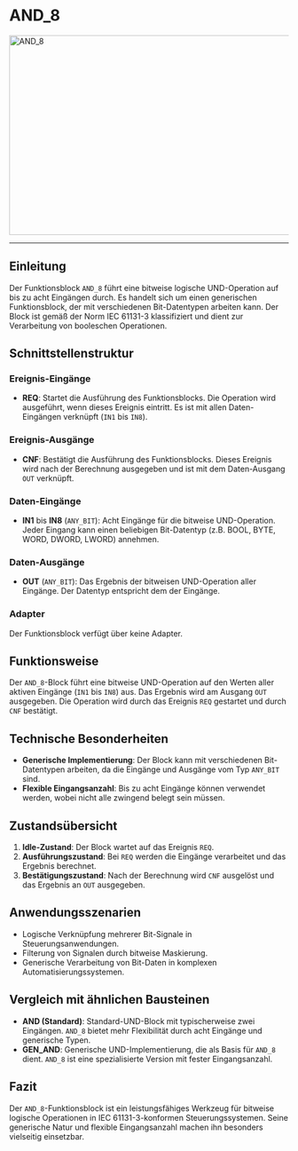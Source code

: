 # AND_8

<img width="1123" height="360" alt="AND_8" src="https://github.com/user-attachments/assets/355c40e0-f2ad-48ea-be24-7a6449093f41" />

* * * * * * * * * *
## Einleitung
Der Funktionsblock `AND_8` führt eine bitweise logische UND-Operation auf bis zu acht Eingängen durch. Es handelt sich um einen generischen Funktionsblock, der mit verschiedenen Bit-Datentypen arbeiten kann. Der Block ist gemäß der Norm IEC 61131-3 klassifiziert und dient zur Verarbeitung von booleschen Operationen.

## Schnittstellenstruktur
### **Ereignis-Eingänge**
- **REQ**: Startet die Ausführung des Funktionsblocks. Die Operation wird ausgeführt, wenn dieses Ereignis eintritt. Es ist mit allen Daten-Eingängen verknüpft (`IN1` bis `IN8`).

### **Ereignis-Ausgänge**
- **CNF**: Bestätigt die Ausführung des Funktionsblocks. Dieses Ereignis wird nach der Berechnung ausgegeben und ist mit dem Daten-Ausgang `OUT` verknüpft.

### **Daten-Eingänge**
- **IN1** bis **IN8** (`ANY_BIT`): Acht Eingänge für die bitweise UND-Operation. Jeder Eingang kann einen beliebigen Bit-Datentyp (z.B. BOOL, BYTE, WORD, DWORD, LWORD) annehmen.

### **Daten-Ausgänge**
- **OUT** (`ANY_BIT`): Das Ergebnis der bitweisen UND-Operation aller Eingänge. Der Datentyp entspricht dem der Eingänge.

### **Adapter**
Der Funktionsblock verfügt über keine Adapter.

## Funktionsweise
Der `AND_8`-Block führt eine bitweise UND-Operation auf den Werten aller aktiven Eingänge (`IN1` bis `IN8`) aus. Das Ergebnis wird am Ausgang `OUT` ausgegeben. Die Operation wird durch das Ereignis `REQ` gestartet und durch `CNF` bestätigt.

## Technische Besonderheiten
- **Generische Implementierung**: Der Block kann mit verschiedenen Bit-Datentypen arbeiten, da die Eingänge und Ausgänge vom Typ `ANY_BIT` sind.
- **Flexible Eingangsanzahl**: Bis zu acht Eingänge können verwendet werden, wobei nicht alle zwingend belegt sein müssen.

## Zustandsübersicht
1. **Idle-Zustand**: Der Block wartet auf das Ereignis `REQ`.
2. **Ausführungszustand**: Bei `REQ` werden die Eingänge verarbeitet und das Ergebnis berechnet.
3. **Bestätigungszustand**: Nach der Berechnung wird `CNF` ausgelöst und das Ergebnis an `OUT` ausgegeben.

## Anwendungsszenarien
- Logische Verknüpfung mehrerer Bit-Signale in Steuerungsanwendungen.
- Filterung von Signalen durch bitweise Maskierung.
- Generische Verarbeitung von Bit-Daten in komplexen Automatisierungssystemen.

## Vergleich mit ähnlichen Bausteinen
- **AND (Standard)**: Standard-UND-Block mit typischerweise zwei Eingängen. `AND_8` bietet mehr Flexibilität durch acht Eingänge und generische Typen.
- **GEN_AND**: Generische UND-Implementierung, die als Basis für `AND_8` dient. `AND_8` ist eine spezialisierte Version mit fester Eingangsanzahl.

## Fazit
Der `AND_8`-Funktionsblock ist ein leistungsfähiges Werkzeug für bitweise logische Operationen in IEC 61131-3-konformen Steuerungssystemen. Seine generische Natur und flexible Eingangsanzahl machen ihn besonders vielseitig einsetzbar.
